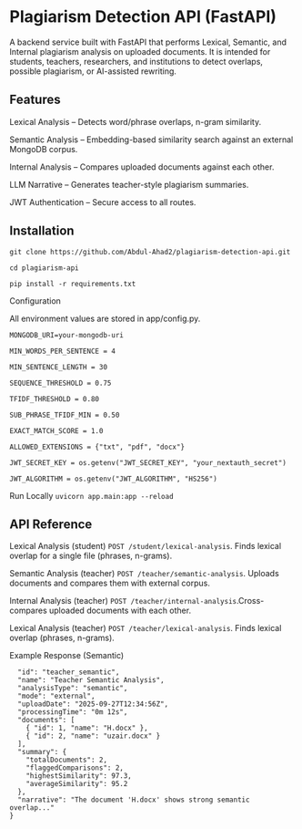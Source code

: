 
# Plagiarism Detection API (FastAPI)

A backend service built with FastAPI that performs Lexical, Semantic, and Internal plagiarism analysis on uploaded documents.
It is intended for students, teachers, researchers, and institutions to detect overlaps, possible plagiarism, or AI-assisted rewriting.

## Features

Lexical Analysis – Detects word/phrase overlaps, n-gram similarity.

Semantic Analysis – Embedding-based similarity search against an external MongoDB corpus.

Internal Analysis – Compares uploaded documents against each other.

LLM Narrative – Generates teacher-style plagiarism summaries.

JWT Authentication – Secure access to all routes.

## Installation

```git clone https://github.com/Abdul-Ahad2/plagiarism-detection-api.git```

```cd plagiarism-api```

```pip install -r requirements.txt```

Configuration

All environment values are stored in app/config.py.

```MONGODB_URI=your-mongodb-uri```

```MIN_WORDS_PER_SENTENCE = 4```

```MIN_SENTENCE_LENGTH = 30```

```SEQUENCE_THRESHOLD = 0.75```

```TFIDF_THRESHOLD = 0.80```

```SUB_PHRASE_TFIDF_MIN = 0.50```

```EXACT_MATCH_SCORE = 1.0```

```ALLOWED_EXTENSIONS = {"txt", "pdf", "docx"}```

```JWT_SECRET_KEY = os.getenv("JWT_SECRET_KEY", "your_nextauth_secret")```

```JWT_ALGORITHM = os.getenv("JWT_ALGORITHM", "HS256")```


Run Locally ```uvicorn app.main:app --reload```

## API Reference

Lexical Analysis (student)
```POST /student/lexical-analysis```.
Finds lexical overlap for a single file (phrases, n-grams).

Semantic Analysis (teacher)
```POST /teacher/semantic-analysis```. Uploads documents and compares them with external corpus.

Internal Analysis (teacher)
```POST /teacher/internal-analysis```.Cross-compares uploaded documents with each other.

Lexical Analysis (teacher)
```POST /teacher/lexical-analysis```.
Finds lexical overlap (phrases, n-grams).

Example Response (Semantic)
```{
  "id": "teacher_semantic",
  "name": "Teacher Semantic Analysis",
  "analysisType": "semantic",
  "mode": "external",
  "uploadDate": "2025-09-27T12:34:56Z",
  "processingTime": "0m 12s",
  "documents": [
    { "id": 1, "name": "H.docx" },
    { "id": 2, "name": "uzair.docx" }
  ],
  "summary": {
    "totalDocuments": 2,
    "flaggedComparisons": 2,
    "highestSimilarity": 97.3,
    "averageSimilarity": 95.2
  },
  "narrative": "The document 'H.docx' shows strong semantic overlap..."
}
```
